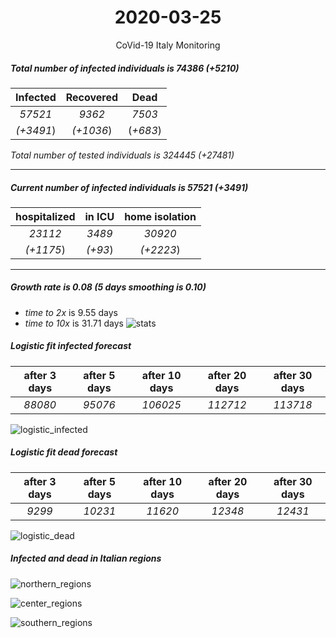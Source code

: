 <div align='center'>

# 2020-03-25
CoVid-19 Italy Monitoring
</div>

##### Total number of infected individuals is 74386 (+5210)
Infected | Recovered | Dead
:---: | :---: | :---:
*57521* | *9362* | *7503*
*(+3491*) | *(+1036*) | (*+683*)

*Total number of tested individuals is 324445 (+27481)*
***
##### Current number of infected individuals is 57521 (+3491)
hospitalized | in ICU | home isolation
:---: | :---: | :---:
*23112* |*3489* |*30920*
*(+1175*) |*(+93*) |*(+2223*)
***
##### Growth rate is 0.08 (5 days smoothing is 0.10)
- *time to 2x* is 9.55 days
- *time to 10x* is 31.71 days
![stats][stats]

##### Logistic fit infected forecast
after 3 days | after 5 days | after 10 days | after 20 days | after 30 days
:---: | :---: | :---: | :---: | :---:
*88080* |*95076* |*106025* |*112712* |*113718*


![logistic_infected][logistic_infected]

##### Logistic fit dead forecast
after 3 days | after 5 days | after 10 days | after 20 days | after 30 days
:---: | :---: | :---: | :---: | :---:
*9299* |*10231* |*11620* |*12348* |*12431*


![logistic_dead][logistic_dead]


##### Infected and dead in Italian regions


![northern_regions][northern_regions]


![center_regions][center_regions]


![southern_regions][southern_regions]

[stats]: stats.png
[logistic_infected]: logistic_infected.png
[logistic_dead]: logistic_dead.png
[northern_regions]: northern_regions.png
[center_regions]: center_regions.png
[southern_regions]: southern_regions.png
